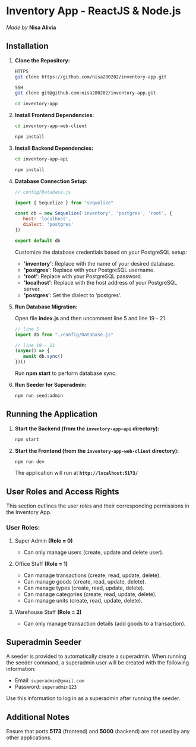 # Inventory App - ReactJS & Node.js

*Made by* **Nisa Alivia**

## Installation

1. **Clone the Repository:**

   ```bash
   HTTPS
   git clone https://github.com/nisa280202/inventory-app.git

   SSH
   git clone git@github.com:nisa280202/inventory-app.git

   cd inventory-app

2. **Install Frontend Dependencies:**

   ```bash
   cd inventory-app-web-client

   npm install

3. **Install Backend Dependencies:**

   ```bash
   cd inventory-app-api

   npm install

4. **Database Connection Setup:**

   ```javascript
   // config/Database.js

   import { Sequelize } from "sequelize"

   const db = new Sequelize('inventory', 'postgres', 'root', {
      host: 'localhost',
      dialect: 'postgres'
   })

   export default db
   ```
   Customize the database credentials based on your PostgreSQL setup:

   - **'inventory'**: Replace with the name of your desired database.
   - **'postgres'**: Replace with your PostgreSQL username.
   - **'root'**: Replace with your PostgreSQL password.
   - **'localhost'**: Replace with the host address of your PostgreSQL server.
   - **'postgres'**: Set the dialect to 'postgres'.
   
5. **Run Database Migration:**

   Open file **index.js** and then uncomment line 5 and line 19 - 21. 

   ```javascript
   // line 5
   import db from "./config/Database.js"

   // line 19 - 21
   (async() => {
      await db.sync()
   })()
   ```

   Run **npm start** to perform database sync. 

6. **Run Seeder for Superadmin:**

   ```bash
   npm run seed:admin
   ```

## Running the Application

1. **Start the Backend (from the `inventory-app-api` directory):**

   ```bash
   npm start

2. **Start the Frontend (from the `inventory-app-web-client` directory):**

   ```bash
   npm run dev
   ```
   The application will run at **`http://localhost:5173/`**

## User Roles and Access Rights

This section outlines the user roles and their corresponding permissions in the Inventory App.

### User Roles:

1. Super Admin **(Role = 0)**
   - Can only manage users (create, update and delete user).

2. Office Staff **(Role = 1)**
   - Can manage transactions (create, read, update, delete).
   - Can manage goods (create, read, update, delete).
   - Can manage types (create, read, update, delete).
   - Can manage categories (create, read, update, delete).
   - Can manage units (create, read, update, delete).

3. Warehouse Staff **(Role = 2)**

   - Can only manage transaction details (add goods to a transaction).

## Superadmin Seeder

A seeder is provided to automatically create a superadmin. When running the seeder command, a superadmin user will be created with the following information:

- Email: `superadmin@gmail.com`
- Password: `superadmin123`

Use this information to log in as a superadmin after running the seeder.

## Additional Notes

Ensure that ports **5173** (frontend) and **5000** (backend) are not used by any other applications.
